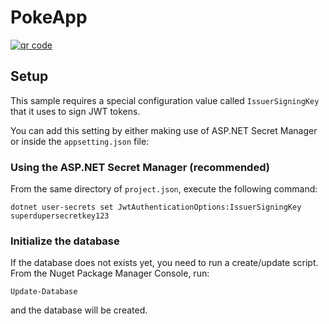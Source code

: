 # PokeApp

<a target="_blank" href="https://www.surveymonkey.com/r/CZVSJ3J"><img src="http://api.qrserver.com/v1/create-qr-code/?color=000000&amp;bgcolor=FFFFFF&amp;data=https%3A%2F%2Fwww.surveymonkey.com%2Fr%2FCZVSJ3J&amp;qzone=1&amp;margin=0&amp;size=200x200&amp;ecc=L" alt="qr code" /></a>

## Setup
This sample requires a special configuration value called `IssuerSigningKey` that it uses to sign JWT tokens. 

You can add this setting by either making use of ASP.NET Secret Manager or inside the `appsetting.json` file:

### Using the ASP.NET Secret Manager (recommended)
From the same directory of `project.json`, execute the following command:
```
dotnet user-secrets set JwtAuthenticationOptions:IssuerSigningKey superdupersecretkey123
```

### Initialize the database
If the database does not exists yet, you need to run a create/update script. From the Nuget Package Manager Console, run:
```
Update-Database
```
and the database will be created.
